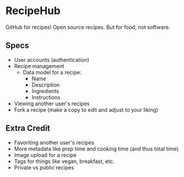 # RecipeHub

GitHub for recipes! Open source recipes. But for food, not software.

## Specs

- User accounts (authentication)
- Recipe management
    - Data model for a recipe:
        - Name
        - Description
        - Ingredients
        - Instructions
- Viewing another user's recipes
- Fork a recipe (make a copy to edit and adjust to your liking)

## Extra Credit

- Favoriting another user's recipes
- More metadata like prep time and cooking time (and thus total time)
- Image upload for a recipe
- Tags for things like vegan, breakfast, etc.
- Private vs public recipes
